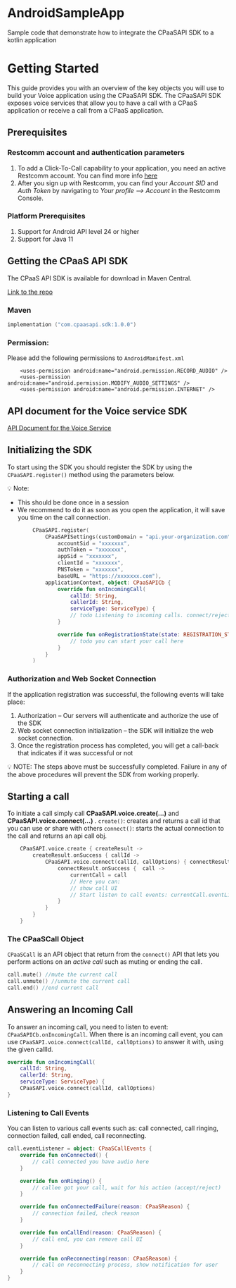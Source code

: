 # AndroidSampleApp
Sample code that demonstrate how to integrate the CPaaSAPI SDK to a kotlin application


# Getting Started


This guide provides you with an overview of the key objects you will use to build your Voice application using the CPaaSAPI SDK.
The CPaaSAPI SDK exposes voice services that allow you to have a call with a CPaaS application or receive a call from a CPaaS application.


## Prerequisites

### Restcomm account and authentication parameters

1. To add a Click-To-Call capability to your application, you need an active Restcomm account. You can find more info [here](https://www.restcomm.com/docs/getting-started.html)
2. After you sign up with Restcomm, you can find your _Account SID_ and _Auth Token_ by navigating to _Your profile --> Account_ in the Restcomm Console.


### Platform Prerequisites
1. Support for Android API level 24 or higher
2. Support for Java 11

## Getting the CPaaS API SDK

The CPaaS API SDK is available for download in Maven Central.

[Link to the repo]()



### Maven


```kotlin 
implementation ("com.cpaasapi.sdk:1.0.0")
```

### Permission:
Please add the following permissions to ``AndroidManifest.xml``
```
    <uses-permission android:name="android.permission.RECORD_AUDIO" />
    <uses-permission android:name="android.permission.MODIFY_AUDIO_SETTINGS" />
    <uses-permission android:name="android.permission.INTERNET" />
```

## API document for the Voice service SDK
[API Document for the Voice Service](voice-api.md)


## Initializing the SDK

To start using the SDK you should register the SDK by using the `CPaaSAPI.register()` method using the parameters below.

💡 Note: 
* This should be done once in a session
* We recommend to do it as soon as you open the application, it will save you time on the call connection.

```kotlin 
        CPaaSAPI.register(
            CPaaSAPISettings(customDomain = "api.your-organization.com",
                accountSid = "xxxxxxx",
                authToken = "xxxxxxx",
                appSid = "xxxxxxx",
                clientId = "xxxxxxx",
                PNSToken = "xxxxxxx",
                baseURL = "https://xxxxxxx.com"),
            applicationContext, object: CPaaSAPICb {
                override fun onIncomingCall(
                    callId: String,
                    callerId: String,
                    serviceType: ServiceType) {
                    // todo Listening to incoming calls. connect/reject a call with the given callId
                }

                override fun onRegistrationState(state: REGISTRATION_STATE) {
                    // todo you can start your call here 
                }
            }
        )
```

### Authorization and Web Socket Connection

If the application registration was successful, the following events will take place:

1. Authorization – Our servers will authenticate and authorize the use of the SDK
2. Web socket connection initialization – the SDK will initialize the web socket connection.
3. Once the registration process has completed, you will get a call-back that indicates  if it was successful or not

💡 NOTE: The steps above must be successfully completed. Failure in any of the above procedures will prevent the SDK from working properly.


##  Starting a call

To initiate a call simply call **CPaaSAPI.voice.create(...)** and **CPaaSAPI.voice.connect(...)** .
``create()``: creates and returns a call id that you can use or share with others
``connect()``: starts the actual connection to the call and returns an api call obj.

```kotlin
    CPaaSAPI.voice.create { createResult ->
        createResult.onSuccess { callId ->
            CPaaSAPI.voice.connect(callId, callOptions) { connectResult ->
                connectResult.onSuccess {  call ->
                    currentCall = call
                    // Here you can: 
                    // show call UI
                    // Start listen to call events: currentCall.eventListener = {...}
                }
            }
        }
    }
```

### The CPaaSCall Object

`CPaaSCall` is an API object that return from the ``connect()`` API that lets you perform actions on an *active call* such as muting or ending the call.


```kotlin
call.mute() //mute the current call
call.unmute() //unmute the current call
call.end() //end current call
```

##  Answering an Incoming Call
To answer an incoming call, you need to listen to event: ``CPaaSAPICb.onIncomingCall``.
When there is an incoming call event, you can use ``CPaaSAPI.voice.connect(callId, callOptions)`` to answer it with, using the given callId.


```kotlin
override fun onIncomingCall(
    callId: String,
    callerId: String,
    serviceType: ServiceType) {
    CPaaSAPI.voice.connect(callId, callOptions)
}
```
### Listening to Call Events

You can listen to various call events such as: call connected, call ringing, connection failed, call ended, call reconnecting.

```kotlin
call.eventListener = object: CPaaSCallEvents {
    override fun onConnected() {
        // call connected you have audio here
    }

    override fun onRinging() {
        // callee got your call, wait for his action (accept/reject)
    }

    override fun onConnectedFailure(reason: CPaaSReason) {
        // connection failed, check reason
    }

    override fun onCallEnd(reason: CPaaSReason) {
        // call end, you can remove call UI
    }

    override fun onReconnecting(reason: CPaaSReason) {
        // call on reconnecting process, show notification for user
    }
}
````

